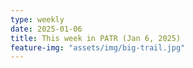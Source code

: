 ```yaml
---
type: weekly
date: 2025-01-06
title: This week in PATR (Jan 6, 2025)
feature-img: "assets/img/big-trail.jpg"
---
```



